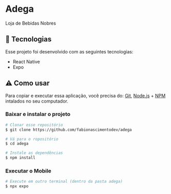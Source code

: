 # Adega

Loja de Bebidas Nobres

## 🚀 Tecnologias

Esse projeto foi desenvolvido com as seguintes tecnologias:

- React Native
- Expo

## ⚠ Como usar

Para copiar e executar essa aplicação, você precisa do: [Git](https://git-scm.com), [Node.js](https://nodejs.org/en) + [NPM](https://www.npmjs.com/) intalados no seu computador.

### Baixar e instalar o projeto

```bash
# Clonar esse repositório
$ git clone https://github.com/fabionascimentodev/adega

# Vá para o ropositório
$ cd adega

# Instale as dependências
$ npm install
```
### Executar o Mobile

```bash
# Execute em outro terminal (dentro da pasta adega)
$ npx expo
